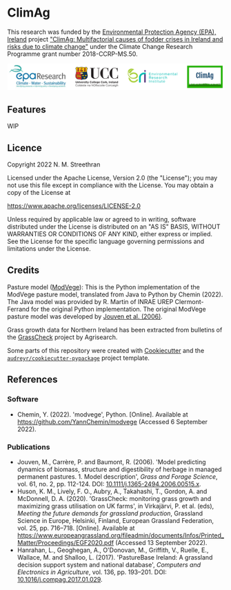 # ClimAg

This research was funded by the [Environmental Protection Agency (EPA), Ireland][EPA]
project ["ClimAg: Multifactorial causes of fodder crises in Ireland and risks due to climate change"][ClimAg]
under the Climate Change Research Programme grant number 2018-CCRP-MS.50.

![ClimAg project logos](https://raw.githubusercontent.com/ClimAg/.github/main/images/logos.png)

## Features

WIP

## Licence

Copyright 2022 N. M. Streethran

Licensed under the Apache License, Version 2.0 (the "License");
you may not use this file except in compliance with the License.
You may obtain a copy of the License at

  <https://www.apache.org/licenses/LICENSE-2.0>

Unless required by applicable law or agreed to in writing, software
distributed under the License is distributed on an "AS IS" BASIS,
WITHOUT WARRANTIES OR CONDITIONS OF ANY KIND, either express or implied.
See the License for the specific language governing permissions and
limitations under the License.

## Credits

Pasture model ([ModVege]): This is the Python implementation of the ModVege
pasture model, translated from Java to Python by Chemin (2022).
The Java model was provided by R. Martin of INRAE UREP Clermont-Ferrand
for the original Python implementation.
The original ModVege pasture model was developed by
[Jouven et al. (2006)][Jouven].

Grass growth data for Northern Ireland has been extracted from bulletins of
the [GrassCheck] project by Agrisearch.

Some parts of this repository were created with [Cookiecutter] and the
[`audreyr/cookiecutter-pypackage`][audreyr] project template.

## References

### Software

- Chemin, Y. (2022). 'modvege', Python. [Online]. Available at
  <https://github.com/YannChemin/modvege> (Accessed 6 September 2022).

### Publications

- Jouven, M., Carrère, P. and Baumont, R. (2006). 'Model predicting dynamics
  of biomass, structure and digestibility of herbage in managed permanent
  pastures. 1. Model description', *Grass and Forage Science*, vol. 61, no. 2,
  pp. 112-124. DOI: [10.1111/j.1365-2494.2006.00515.x][Jouven].
- Huson, K. M., Lively, F. O., Aubry, A., Takahashi, T., Gordon, A. and McDonnell, D. A. (2020).
  'GrassCheck: monitoring grass growth and maximizing grass utilisation on UK farms',
  in Virkajärvi, P. et al. (eds), *Meeting the future demands for grassland production*,
  Grassland Science in Europe, Helsinki, Finland, European Grassland Federation,
  vol. 25, pp. 716–718. [Online]. Available at
  <https://www.europeangrassland.org/fileadmin/documents/Infos/Printed_Matter/Proceedings/EGF2020.pdf>
  (Accessed 13 September 2022).
- Hanrahan, L., Geoghegan, A., O'Donovan, M., Griffith, V., Ruelle, E.,
  Wallace, M. and Shalloo, L. (2017). 'PastureBase Ireland: A grassland
  decision support system and national database',
  *Computers and Electronics in Agriculture*, vol. 136, pp. 193–201.
  DOI: [10.1016/j.compag.2017.01.029][Hanrahan].

[EPA]: https://www.epa.ie/
[ClimAg]: https://www.ucc.ie/en/eel/projects/climag/
[ModVege]: https://github.com/YannChemin/modvege
[Jouven]: https://doi.org/10.1111/j.1365-2494.2006.00515.x
[Hanrahan]: https://doi.org/10.1016/j.compag.2017.01.029
[GrassCheck]: https://agrisearch.org/grasscheck
[Cookiecutter]: https://github.com/audreyr/cookiecutter
[audreyr]: https://github.com/audreyr/cookiecutter-pypackage
